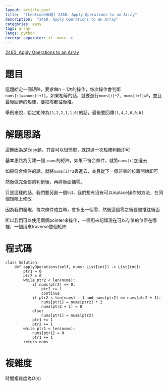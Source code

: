 ```yaml
---
layout: article_post
title:  "[Leetcode解題] 2460. Apply Operations to an Array"
description:  "2460. Apply Operations to an Array"
categories: easy
tags: array
langs: python
excerpt_separator: <!--more-->
---
```


[2460. Apply Operations to an Array](https://leetcode.com/problems/apply-operations-to-an-array/description)

# 題目

這題給定一個矩陣，要求做$n-1$次的操作，每次操作會判斷`nums[i]==nums[i+1]`，如果相等的話，就要進行`nums[i]*2, nums[i+1]=0`，並且最後回傳的矩陣，要把零都往後推。

舉例來說，給定矩陣為`[1,2,2,1,1,0]`的話，最後要回傳`[1,4,2,0,0,0]`

# 解題思路

這題因為是Easy題，其實可以很簡單，就跑過一次矩陣判斷即可

基本思路為另建一個`_nums`的矩陣，如果不符合條件，就將`nums[i]`加進去

如果符合條件的話，就將`nums[i]*2`丟進去，並且從下一個非零的位置開始即可

然後做完全部的判斷後，再將後面補零。

只是這樣的話，我們要另創一個list，我們想有沒有可以inplace操作的方法，在同個矩陣上修改

因為我們發現，每次條件成立時，會多出一個零，然後這個零之後要被推往後面

所以我們可以使用兩個pointer來操作，一個用來記錄現在可以存值的位置在哪裡，一個用來traverse整個矩陣

# 程式碼

```python3
class Solution:
    def applyOperations(self, nums: List[int]) -> List[int]:
        ptr1 = 0
        ptr2 = 0
        while ptr2 < len(nums):
            if nums[ptr2] == 0:
                ptr2 += 1
                continue
            if ptr2 < len(nums) - 1 and nums[ptr2] == nums[ptr2 + 1]:
                nums[ptr1] = nums[ptr2] * 2
                nums[ptr2 + 1] = 0
            else:
                nums[ptr1] = nums[ptr2]
            ptr1 += 1
            ptr2 += 1
        while ptr1 < len(nums):
            nums[ptr1] = 0
            ptr1 += 1
        return nums
```

# 複雜度

時間複雜度為$O(n)$